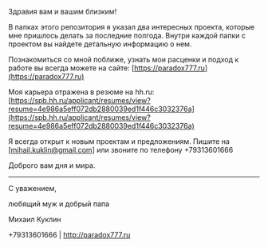 Здравия вам и вашим близким!

В папках этого репозитория я указал два интересных проекта,
которые мне пришлось делать за последние полгода. Внутри
каждой папки с проектом вы найдете детальную информацию о нем.

Познакомиться со мной поближе, узнать мои расценки и подход к работе
вы всегда можете на сайте: [https://paradox777.ru](https://paradox777.ru)

Моя карьера отражена в резюме на hh.ru: [https://spb.hh.ru/applicant/resumes/view?resume=4e986a5eff072db2880039ed1f446c3032376a](https://spb.hh.ru/applicant/resumes/view?resume=4e986a5eff072db2880039ed1f446c3032376a)

Я всегда открыт к новым проектам и предложениям.
Пишите на [mihail.kuklin@gmail.com] или звоните по телефону +79313601666

Доброго вам дня и мира.

---
С уважением,

любящий муж и добрый папа

Михаил Куклин

+79313601666 | http://paradox777.ru